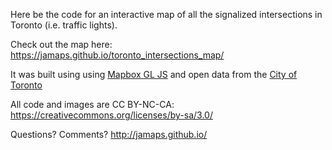 Here be the code for an interactive map of all the signalized intersections in Toronto (i.e. traffic lights).

Check out the map here:
https://jamaps.github.io/toronto_intersections_map/

It was built using using [Mapbox GL JS](https://www.mapbox.com/mapbox-gl-js/api/) and  open data from the [City of Toronto](http://www1.toronto.ca/wps/portal/contentonly?vgnextoid=1a66e03bb8d1e310VgnVCM10000071d60f89RCRD)

All code and images are CC BY-NC-CA: https://creativecommons.org/licenses/by-sa/3.0/

Questions? Comments? http://jamaps.github.io/
